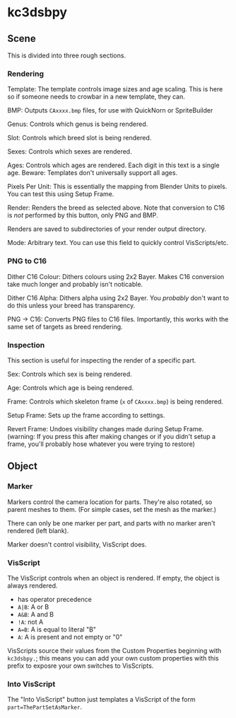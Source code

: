 # kc3dsbpy

## Scene

This is divided into three rough sections.

### Rendering

Template: The template controls image sizes and age scaling. This is here so if someone needs to crowbar in a new template, they can.

BMP: Outputs `CAxxxx.bmp` files, for use with QuickNorn or SpriteBuilder

Genus: Controls which genus is being rendered.

Slot: Controls which breed slot is being rendered.

Sexes: Controls which sexes are rendered.

Ages: Controls which ages are rendered. Each digit in this text is a single age. Beware: Templates don't universally support all ages.

Pixels Per Unit: This is essentially the mapping from Blender Units to pixels. You can test this using Setup Frame.

Render: Renders the breed as selected above. Note that conversion to C16 is *not* performed by this button, only PNG and BMP.

Renders are saved to subdirectories of your render output directory.

Mode: Arbitrary text. You can use this field to quickly control VisScripts/etc.

### PNG to C16

Dither C16 Colour: Dithers colours using 2x2 Bayer. Makes C16 conversion take much longer and probably isn't noticable.

Dither C16 Alpha: Dithers alpha using 2x2 Bayer. You *probably* don't want to do this unless your breed has transparency.

PNG -> C16: Converts PNG files to C16 files. Importantly, this works with the same set of targets as breed rendering.

### Inspection

This section is useful for inspecting the render of a specific part.

Sex: Controls which sex is being rendered.

Age: Controls which age is being rendered.

Frame: Controls which skeleton frame (`x` of `CAxxxx.bmp`) is being rendered.

Setup Frame: Sets up the frame according to settings.

Revert Frame: Undoes visibility changes made during Setup Frame. (warning: If you press this after making changes or if you didn't setup a frame, you'll probably hose whatever you were trying to restore)

## Object

### Marker

Markers control the camera location for parts.
They're also rotated, so parent meshes to them.
(For simple cases, set the mesh as the marker.)

There can only be one marker per part, and parts with no marker aren't rendered (left blank).

Marker doesn't control visibility, VisScript does.

### VisScript

The VisScript controls when an object is rendered.
If empty, the object is always rendered.

* has operator precedence
* `A|B`: A or B
* `A&B`: A and B
* `!A`: not A
* `A=B`: A is equal to literal "B"
* `A`: A is present and not empty or "0"

VisScripts source their values from the Custom Properties beginning with `kc3dsbpy.`; this means you can add your own custom properties with this prefix to exposre your own switches to VisScripts.

### Into VisScript

The "Into VisScript" button just templates a VisScript of the form `part=ThePartSetAsMarker`.

